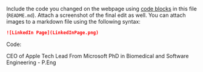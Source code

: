 Include the code you changed on the webpage using [code blocks](https://docs.github.com/en/get-started/writing-on-github/working-with-advanced-formatting/creating-and-highlighting-code-blocks) in this file (`README.md`). Attach a screenshot of the final edit as well. You can attach images to a markdown file using the following syntax:


```markdown
![LinkedIn Page](LinkedInPage.png)
```
Code:
<span aria-hidden="true">
<!---->CEO of Apple
<!---->
</span>
<span aria-hidden="true">
<!---->Tech Lead From Microsoft
<!---->
</span>
<span aria-hidden="true">
<!---->PhD in Biomedical and Software Engineering - P.Eng
<!---->
</span>
